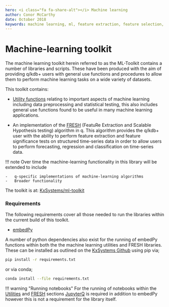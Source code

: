 ```yaml
---
hero: <i class="fa fa-share-alt"></i> Machine learning
author: Conor McCarthy
date: October 2018
keywords: machine learning, ml, feature extraction, feature selection, time series forecasting, utilities, interpolation, filling, statistics
---
```


# Machine-learning toolkit


The machine learning toolkit herein referred to as the ML-Toolkit contains a number of libraries and scripts. These have been produced with the aim of providing q/kdb+ users with general use functions and procedures to allow them to perform machine learning tasks on a wide variety of datasets.

This toolkit contains:

-   [Utility functions](utils.md) relating to important aspects of machine learning including data preprocessing and statistical testing, this also includes general use functions found to be useful in many machine learning applications.

-   An implementation of the [FRESH](fresh.md) (FeatuRe Extraction and Scalable Hypothesis testing) algorithm in q. This algorithm provides the q/kdb+ user with the ability to perform feature extraction and feature significance tests on structured time-series data in order to allow users to perform forecasting, regression and classification on time-series data.

!!! note
	Over time the machine-learning functionality in this library will be extended to include

	-   q-specific implementations of machine-learning algorithms
	-   Broader functionality

The toolkit is at:
<i class="fa fa-github"></i>
[KxSystems/ml-toolkit](https://github.com/kxsystems/ml-toolkit)

### Requirements
The following requirements cover all those needed to run the libraries within the current build of this toolkit.

-   [embedPy](../embedpy/)

A number of python dependencies also exist for the running of embedPy functions within both the the machine learning utilities and FRESH libraries. These can be installed as outlined on the [KxSystems Github](https://github.com/kxsystems/ml-toolkit) using  pip via;

```bash
pip install -r requirements.txt
```
or via conda;
```bash
conda install --file requirements.txt
```

!!! warning "Running notebooks"
	For the running of notebooks within the [Utilities](utils.md) and [FRESH](fresh.md) sections [JupyterQ](../jupyterq/) is required in addition to embedPy however this is not a requirement for the library itself.
